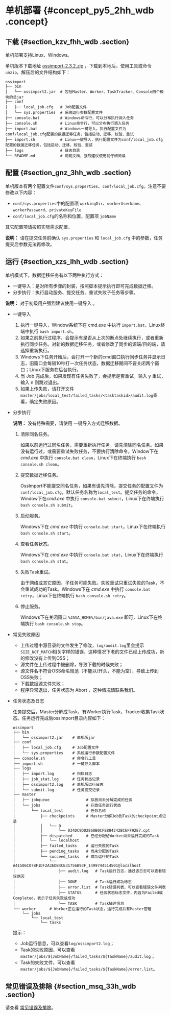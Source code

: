 # 单机部署 {#concept_py5_2hh_wdb .concept}

## 下载 {#section_kzv_fhh_wdb .section}

单机部署支持Linux、Windows。

单机版本下载地址 [ossimport-2.3.2.zip](http://gosspublic.alicdn.com/ossimport/standalone/ossimport-2.3.2.zip) ，下载到本地后，使用工具或命令`unzip`，解压后的文件结构如下：

```
ossimport
├── bin
│   └── ossimport2.jar  # 包括Master、Worker、TaskTracker、Console四个模块的总jar
├── conf
│   ├── local_job.cfg   # Job配置文件
│   └── sys.properties  # 系统运行参数配置文件
├── console.bat         # Windows命令行，可以分布执行调入任务
├── console.sh          # Linux命令行，可以分布执行调入任务
├── import.bat          # Windows一键导入，执行配置文件为conf/local_job.cfg配置的数据迁移任务，包括启动、迁移、校验、重试
├── import.sh           # Linux一键导入，执行配置文件为conf/local_job.cfg配置的数据迁移任务，包括启动、迁移、校验、重试
├── logs                # 日志目录
└── README.md           # 说明文档，强烈建议使用前仔细阅读
```

## 配置 {#section_gnz_3hh_wdb .section}

单机版本有两个配置文件`conf/sys.properties`、`conf/local_job.cfg`。注意不要修改以下内容：

-   `conf/sys.properties`中的配置项 `workingDir`、`workerUserName`、`workerPassword`、`privateKeyFile`
-   `conf/local_job.cfg`的名称和位置，配置项 `jobName`

其它配置项请按照实际需求配置。

**说明：** 请在提交任务前确认 `sys.properties` 和 `local_job.cfg` 中的参数，任务提交后参数无法再修改。

## 运行 {#section_xzs_lhh_wdb .section}

单机模式下，数据迁移任务有以下两种执行方式：

-   一键导入：是对所有步骤的封装，按照脚本提示执行即可完成数据迁移。
-   分步执行：执行启动服务、提交任务、重试失败子任务等步骤。

**说明：** 对于初级用户强烈建议使用一键导入 。

-   一键导入
    1.  执行一键导入，Window系统下在 cmd.exe 中执行 `import.bat`，Linux终端中执行 `bash import.sh`。
    2.  如果之前执行过程序，会提示有是否从上次的断点处继续执行，或者重新执行同步任务。对新的数据迁移任务，或者修改了同步的源端/目的端，请选择重新执行。
    3.  Windows下任务开始后，会打开一个新的cmd窗口执行同步任务并显示日志，旧窗口会每隔10秒打一次任务状态，数据迁移期间不要关闭两个窗口；Linux下服务在后台执行。
    4.  当 Job 完成后，如果发现有任务失败了，会提示是否重试，输入 y 重试，输入 n 则跳过退出。
    5.  如果上传失败，请打开文件`master/jobs/local_test/failed_tasks/<tasktaskid>/audit.log`查看，确定失败原因。
-   分步执行

    **说明：** 没有特殊需要，请使用 一键导入方式迁移数据。

    1.  清除同名任务。

        如果以前运行过同名任务，需要重新执行任务，请先清除同名任务。如果没有运行过，或需要重试失败任务，不要执行清除命令。Window下在 *cmd.exe* 中执行 `console.bat clean`，Linux下在终端执行 `bash console.sh clean`。

    2.  提交数据迁移任务。

        OssImport不能提交同名任务，如果有请先清除。提交任务的配置文件为`conf/local_job.cfg`，默认任务名称为`local_test`。提交任务的命令，Window下在*cmd.exe* 中执行 `console.bat submit`，Linux下在终端执行 `bash console.sh submit`。

    3.  启动服务。

        Windows下在 *cmd.exe* 中执行 `console.bat start`，Linux下在终端执行 `bash console.sh start`。

    4.  查看任务状态。

        Windows下在 *cmd.exe* 中执行 `console.bat stat`，Linux下在终端执行 `bash console.sh stat`。

    5.  失败Task重试。

        由于网络或其它原因，子任务可能失败。失败重试只重试失败的Task，不会重试成功的Task。Windows下在 *cmd.exe* 中执行 `console.bat retry`，Linux下在终端执行 `bash console.sh retry`。

    6.  停止服务。

        Windows下在关闭窗口 `%JAVA_HOME%/bin/java.exe` 即可，Linux下在终端执行 `bash console.sh stop`。

-   常见失败原因
    -   上传过程中源目录的文件发生了修改，`log/audit.log`里会提示`SIZE_NOT_MATCH`相关字样的错误，这种情况下老的文件已经上传成功，新的修改没有上传到OSS；
    -   源文件在上传过程中被删除，导致下载的时候失败；
    -   源文件名不符合OSS命名规范（不能以/开头，不能为空），导致上传到OSS失败；
    -   下载数据源文件失败；
    -   程序异常退出，任务状态为 Abort ，这种情况请联系我们。
-   任务状态及日志

    任务提交后，Master分解成Task，有Worker执行Task，Tracker收集Task状态。任务运行完成后ossimport目录内容如下：

    ```
    ossimport
    ├── bin
    │   └── ossimport2.jar    # 单机版jar
    ├── conf
    │   ├── local_job.cfg     # Job配置文件
    │   └── sys.properties    # 系统运行参数配置文件
    ├── console.sh            # 命令行工具
    ├── import.sh             # 一键导入脚本
    ├── logs
    │   ├── import.log        # 归档日志
    │   ├── job_stat.log      # 任务状态记录
    │   ├── ossimport2.log    # 单机版运行日志
    │   └── submit.log        # 任务提交记录
    ├── master
    │   ├── jobqueue                # 存放尚未分解完成的任务
    │   └── jobs                    # 存放任务运行状态
    │       └── local_test          # 任务名称
    │           ├── checkpoints     # Master分解Job到Task的checkpoint点记录
    │           │   └── 0
    │           │       └── 034DC9DD2860B0CFE884242BC6FF92E7.cpt
    │           ├── dispatched      # 已经分配给Worker尚未运行完成的Task
    │           │   └── localhost
    │           ├── failed_tasks    # 运行失败的Task
    │           ├── pending_tasks   # 尚未分配的Task
    │           └── succeed_tasks   # 成功运行的Task
    │               └── A41506C07BF1DF2A3EDB4CE31756B93F_1499744514501@localhost
    │                   ├── audit.log   # Task运行日志，通过该日志可以查看错误原因
    │                   ├── DONE        # Task运行成功标志
    │                   ├── error.list  # Task错误列表，可以查看错误文件列表
    │                   ├── STATUS      # 任务状态标志文件，内容为Failed或Completed，表示子任务失败或成功
    │                   └── TASK        # Task描述信息
    └── worker      # Worker正在运行的Task状态，运行完成后有Master管理
        └── jobs
            └── local_test
                └── tasks
    ```

    提示：

    -   Job运行信息，可以查看`log/ossimport2.log`；
    -   Task的失败原因，可以查看`master/jobs/${JobName}/failed_tasks/${TaskName}/audit.log`；
    -   Task的失败文件，可以查看`master/jobs/${JobName}/failed_tasks/${TaskName}/error.list`。

## 常见错误及排除 {#section_msq_33h_wdb .section}

请查看 [常见错误及排除](cn.zh-CN/常用工具/ossimport/常见问题.md#)。

